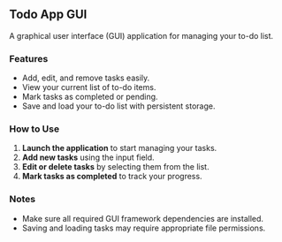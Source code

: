 ## Todo App GUI

A graphical user interface (GUI) application for managing your to-do list.

### Features

- Add, edit, and remove tasks easily.
- View your current list of to-do items.
- Mark tasks as completed or pending.
- Save and load your to-do list with persistent storage.

### How to Use

1. **Launch the application** to start managing your tasks.
2. **Add new tasks** using the input field.
3. **Edit or delete tasks** by selecting them from the list.
4. **Mark tasks as completed** to track your progress.

### Notes

- Make sure all required GUI framework dependencies are installed.
- Saving and loading tasks may require appropriate file permissions.